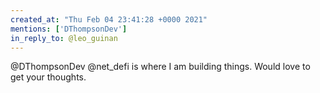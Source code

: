 ```yaml
---
created_at: "Thu Feb 04 23:41:28 +0000 2021"
mentions: ['DThompsonDev']
in_reply_to: @leo_guinan
---
```


@DThompsonDev @net_defi is where I am building things. Would love to get your thoughts.